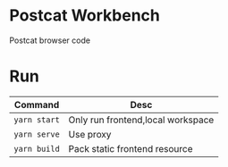 # Postcat Workbench

Postcat browser code

# Run

| Command      | Desc                              |
| ------------ | --------------------------------- |
| `yarn start` | Only run frontend,local workspace |
| `yarn serve` | Use proxy                         |
| `yarn build` | Pack static frontend resource     |
